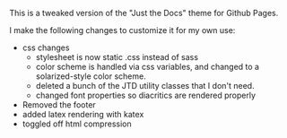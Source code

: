 This is a tweaked version of the "Just the Docs" theme for Github Pages.

I make the following changes to customize it for my own use:

- css changes
    - stylesheet is now static .css instead of sass
    - color scheme is handled via css variables, and changed to a solarized-style color scheme.
    - deleted a bunch of the JTD utility classes that I don't need.
    - changed font properties so diacritics are rendered properly
- Removed the footer
- added latex rendering with katex 
- toggled off html compression
